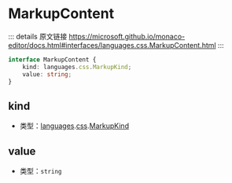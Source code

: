 # MarkupContent
        
::: details 原文链接
https://microsoft.github.io/monaco-editor/docs.html#interfaces/languages.css.MarkupContent.html
:::

```ts
interface MarkupContent {
    kind: languages.css.MarkupKind;
    value: string;
}
```

## kind
- 类型：[languages](/api/languages.md).[css](/api/languages/css.md).[MarkupKind](/api/languages/css/MarkupKind.md)
## value
- 类型：`string`